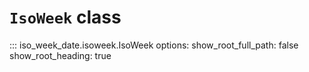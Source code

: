 # `IsoWeek` class

::: iso_week_date.isoweek.IsoWeek
    options:
        show_root_full_path: false
        show_root_heading: true
